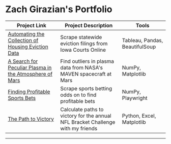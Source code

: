 # Zach Girazian's Portfolio

| Project Link | Project Description | Tools |    
|----|---|---|
| [Automating the Collection of Housing Eviction Data](https://github.com/zachgirazian/eviction_scraper) | Scrape statewide eviction filings from Iowa Courts Online | Tableau, Pandas, BeautifulSoup |
| [A Search for Peculiar Plasma in the Atmosphere of Mars ](https://github.com/zachgirazian/mars_solar_wind) | Find outliers in plasma data from NASA's MAVEN spacecraft at Mars | NumPy, Matplotlib|
| [Finding Profitable Sports Bets](https://github.com/zachgirazian/profitable_sports_bets) | Scrape sports betting odds on to find profitable bets | NumPy, Playwright |
| [The Path to Victory](https://github.com/zachgirazian/nfl_bracket_challenge) | Calculate paths to victory for the annual NFL Bracket Challenge with my friends | Python, Excel, Matplotlib |

***
